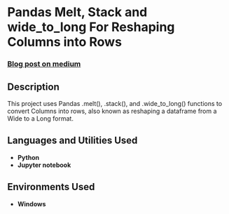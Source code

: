<h1>Pandas Melt, Stack and wide_to_long For Reshaping Columns into Rows</h1>

 ### [Blog post on medium](https://towardsdatascience.com/wide-to-long-data-how-and-when-to-use-pandas-melt-stack-and-wide-to-long-7c1e0f462a98)

<h2>Description</h2>
This project uses Pandas .melt(), .stack(), and .wide_to_long() functions to convert Columns into rows, also known as reshaping a dataframe from a Wide to a Long format.
<br />


<h2>Languages and Utilities Used</h2>

- <b>Python</b> 
- <b>Jupyter notebook</b>

<h2>Environments Used </h2>

- <b>Windows</b>



<!--
 ```diff
- text in red
+ text in green
! text in orange
# text in gray
@@ text in purple (and bold)@@
```
--!>
